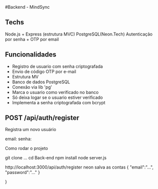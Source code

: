 #Backend - MindSync


## Techs 

Node.js + Express (estrutura MVC)
PostgreSQL(Neon.Tech)
Autenticação por senha + OTP por email


## Funcionalidades
- Registro de usuario com senha criptografada
- Envio de código OTP por e-mail
- Estrutura MV
- Banco de dados PostgreSQL
- Conexão via lib 'pg'
- Marca o usuario como verificado no banco
- Só deixa logar se o usuario estiver verificado
- Implementa a senha criptografada com bcrypt


## POST /api/auth/register
Registra um novo usuário

email:
senha:

Como rodar o projeto 

git clone ...
cd Back-end
npm install
node server.js

http://localhost:3000/api/auth/register
neon salva as contas
{
"email":"...",
"password":"..."
}


}


